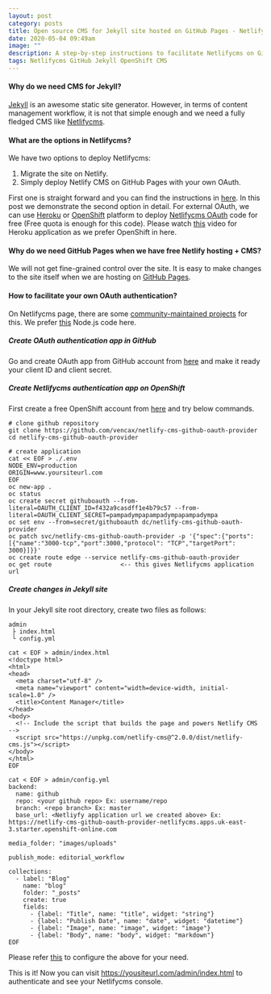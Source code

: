 ```yaml
---
layout: post
category: posts
title: Open source CMS for Jekyll site hosted on GitHub Pages - Netlifycms
date: 2020-05-04 09:49am
image: ""
description: A step-by-step instructions to facilitate Netlifycms on GitHub Pages.
tags: Netlifycms GitHub Jekyll OpenShift CMS
---
```

#### Why do we need CMS for Jekyll?

[Jekyll](https://jekyllrb.com/) is an awesome static site generator. However, in terms of content management workflow, it is not that simple enough and we need a fully fledged CMS like [Netlifycms](https://www.netlifycms.org/).

#### What are the options in Netlifycms?

We have two options to deploy Netlifycms:

1. Migrate the site on Netlify.
2. Simply deploy Netlify CMS on GitHub Pages with your own OAuth.

First one is straight forward and you can find the instructions in [here](https://www.netlify.com/blog/2016/10/27/a-step-by-step-guide-deploying-a-static-site-or-single-page-app/). In this post we demonstrate the second option in detail. For external OAuth, we can use [](https://www.heroku.com/)[Heroku](https://www.heroku.com/) or [OpenShift](https://www.openshift.com/products/online/) platform to deploy [](https://nodejs.org/)[Netlifycms OAuth](https://www.netlifycms.org/docs/external-oauth-clients/) code for free (Free quota is enough for this code). Please watch [this](https://www.youtube.com/watch?reload=9&v=Xv2ZW-QPAFc) video for Heroku application as we prefer OpenShift in here.

#### Why do we need GitHub Pages when we have free Netlify hosting + CMS?

We will not get fine-grained control over the site. It is easy to make changes to the site itself when we are hosting on [GitHub Pages](https://pages.github.com/).

#### How to facilitate your own OAuth authentication?

On Netlifycms page, there are some [community-maintained projects](https://www.netlifycms.org/docs/external-oauth-clients/) for this. We prefer [this](https://github.com/vencax/netlify-cms-github-oauth-provider) Node.js code here.

##### Create OAuth authentication app in GitHub

Go and create OAuth app from GitHub account from [here](https://github.com/settings/developers) and make it ready your client ID and client secret.

##### Create Netlifycms authentication app on OpenShift

First create a free OpenShift account from [here](https://www.openshift.com/products/online/) and try below commands.

```
# clone github repository
git clone https://github.com/vencax/netlify-cms-github-oauth-provider
cd netlify-cms-github-oauth-provider

# create application
cat << EOF > ./.env
NODE_ENV=production
ORIGIN=www.yoursiteurl.com
EOF
oc new-app .
oc status
oc create secret githuboauth --from-literal=OAUTH_CLIENT_ID=f432a9casdff1e4b79c57 --from-literal=OAUTH_CLIENT_SECRET=pampadympapampadympapampadympa
oc set env --from=secret/githuboauth dc/netlify-cms-github-oauth-provider
oc patch svc/netlify-cms-github-oauth-provider -p '{"spec":{"ports":[{"name":"3000-tcp","port":3000,"protocol": "TCP","targetPort": 3000}]}}'
oc create route edge --service netlify-cms-github-oauth-provider
oc get route                   <-- this gives Netlifycms application url
```

##### Create changes in Jekyll site

In your Jekyll site root directory, create two files as follows:

```
admin
 ├ index.html
 └ config.yml
 
cat < EOF > admin/index.html
<!doctype html>
<html>
<head>
  <meta charset="utf-8" />
  <meta name="viewport" content="width=device-width, initial-scale=1.0" />
  <title>Content Manager</title>
</head>
<body>
  <!-- Include the script that builds the page and powers Netlify CMS -->
  <script src="https://unpkg.com/netlify-cms@^2.0.0/dist/netlify-cms.js"></script>
</body>
</html>
EOF

cat < EOF > admin/config.yml
backend:
  name: github
  repo: <your github repo> Ex: username/repo
  branch: <repo branch> Ex: master
  base_url: <Netliyfy application url we created above> Ex: https://netlify-cms-github-oauth-provider-netlifycms.apps.uk-east-3.starter.openshift-online.com

media_folder: "images/uploads"

publish_mode: editorial_workflow

collections:
  - label: "Blog"
    name: "blog"
    folder: "_posts"
    create: true
    fields:
      - {label: "Title", name: "title", widget: "string"}
      - {label: "Publish Date", name: "date", widget: "datetime"}
      - {label: "Image", name: "image", widget: "image"}
      - {label: "Body", name: "body", widget: "markdown"}
EOF
```

Please refer [this](https://www.netlifycms.org/docs/add-to-your-site/) to configure the above for your need.

This is it! Now you can visit https://yousiteurl.com/admin/index.html to authenticate and see your Netlifycms console.